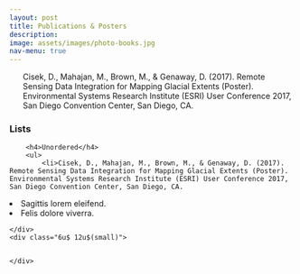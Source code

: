 ```yaml
---
layout: post
title: Publications & Posters
description: 
image: assets/images/photo-books.jpg
nav-menu: true
---
```

<ul>Cisek, D., Mahajan, M., Brown, M., & Genaway, D. (2017). Remote Sensing Data Integration for Mapping Glacial Extents (Poster). Environmental Systems Research Institute (ESRI) User Conference 2017, San Diego Convention Center, San Diego, CA. </ul>
<!-- Lists -->
<h3>Lists</h3>
<div class="row">
	<div class="6u 12u$(small)">

		<h4>Unordered</h4>
		<ul>
			<li>Cisek, D., Mahajan, M., Brown, M., & Genaway, D. (2017). Remote Sensing Data Integration for Mapping Glacial Extents (Poster). Environmental Systems Research Institute (ESRI) User Conference 2017, San Diego Convention Center, San Diego, CA. 
</li>
			<li>Sagittis lorem eleifend.</li>
			<li>Felis dolore viverra.</li>
		</ul>

		

	</div>
	<div class="6u$ 12u$(small)">

	
	</div>
</div>
